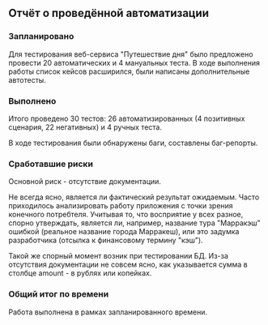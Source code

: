## **Отчёт о проведённой автоматизации**

### **Запланировано**

Для тестирования веб-сервиса "Путешествие дня" было предложено провести 20 автоматических и 4 мануальных теста. В ходе выполнения работы список кейсов расширился, были написаны дополнительные автотесты.

### **Выполнено**

Итого проведено 30 тестов: 26 автоматизированных (4 позитивных сценария, 22 негативных) и 4 ручных теста.  

В ходе тестирования были обнаружены баги, составлены баг-репорты.

### **Сработавшие риски**  

Основной риск - отсутствие документации.  

Не всегда ясно, является ли фактический результат ожидаемым. Часто приходилось анализировать работу приложения с точки зрения конечного потребтеля. Учитывая то, что восприятие у всех разное, спорно утверждать, является ли, например, название тура "Марракэш" ошибкой (реальное название города Марракеш), или это задумка разработчика (отсылка к финансовому термину "кэш").  

Такой же спорный момент возник при тестировании БД. Из-за отсутствия документации не совсем ясно, как указывается сумма в столбце amount - в рублях или копейках.

### **Общий итог по времени**

Работа выполнена в рамках запланированного времени.